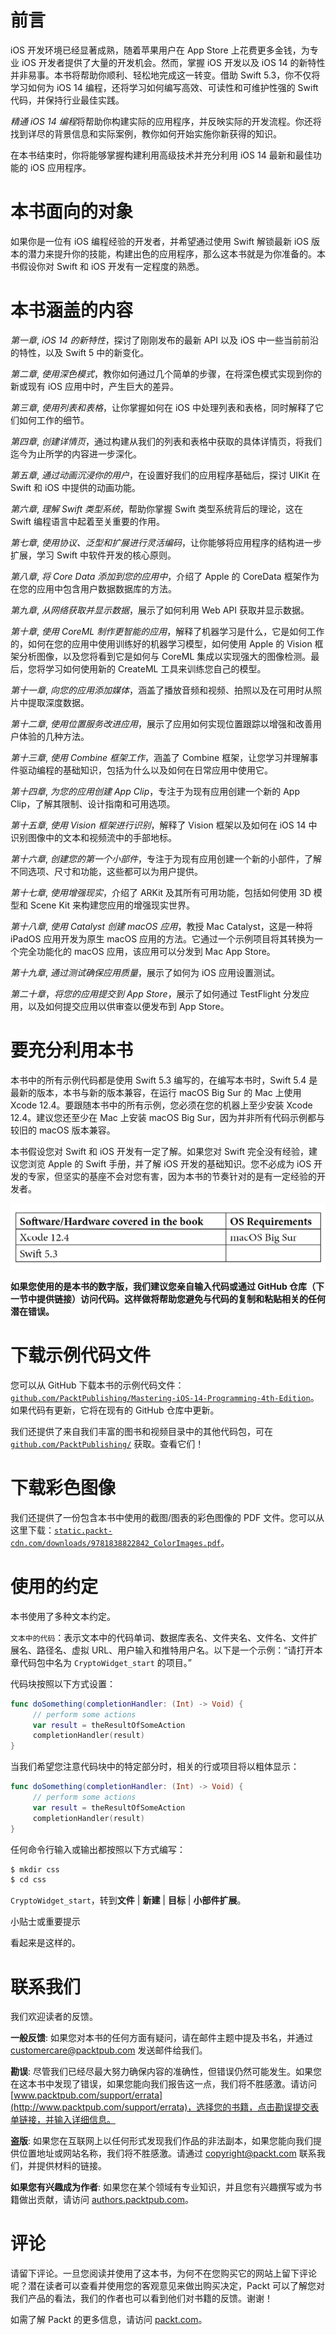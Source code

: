 # 前言

iOS 开发环境已经显著成熟，随着苹果用户在 App Store 上花费更多金钱，为专业 iOS 开发者提供了大量的开发机会。然而，掌握 iOS 开发以及 iOS 14 的新特性并非易事。本书将帮助你顺利、轻松地完成这一转变。借助 Swift 5.3，你不仅将学习如何为 iOS 14 编程，还将学习如何编写高效、可读性和可维护性强的 Swift 代码，并保持行业最佳实践。

*精通 iOS 14 编程*将帮助你构建实际的应用程序，并反映实际的开发流程。你还将找到详尽的背景信息和实际案例，教你如何开始实施你新获得的知识。

在本书结束时，你将能够掌握构建利用高级技术并充分利用 iOS 14 最新和最佳功能的 iOS 应用程序。

# 本书面向的对象

如果你是一位有 iOS 编程经验的开发者，并希望通过使用 Swift 解锁最新 iOS 版本的潜力来提升你的技能，构建出色的应用程序，那么这本书就是为你准备的。本书假设你对 Swift 和 iOS 开发有一定程度的熟悉。

# 本书涵盖的内容

*第一章*, *iOS 14 的新特性*，探讨了刚刚发布的最新 API 以及 iOS 中一些当前前沿的特性，以及 Swift 5 中的新变化。

*第二章*, *使用深色模式*，教你如何通过几个简单的步骤，在将深色模式实现到你的新或现有 iOS 应用中时，产生巨大的差异。

*第三章*, *使用列表和表格*，让你掌握如何在 iOS 中处理列表和表格，同时解释了它们如何工作的细节。

*第四章*, *创建详情页*，通过构建从我们的列表和表格中获取的具体详情页，将我们迄今为止所学的内容进一步深化。

*第五章*, *通过动画沉浸你的用户*，在设置好我们的应用程序基础后，探讨 UIKit 在 Swift 和 iOS 中提供的动画功能。

*第六章*, *理解 Swift 类型系统*，帮助你掌握 Swift 类型系统背后的理论，这在 Swift 编程语言中起着至关重要的作用。

*第七章*, *使用协议、泛型和扩展进行灵活编码*，让你能够将应用程序的结构进一步扩展，学习 Swift 中软件开发的核心原则。

*第八章*, *将 Core Data 添加到您的应用中*，介绍了 Apple 的 CoreData 框架作为在您的应用中包含用户数据数据库的方法。

*第九章*, *从网络获取并显示数据*，展示了如何利用 Web API 获取并显示数据。

*第十章*, *使用 CoreML 制作更智能的应用*，解释了机器学习是什么，它是如何工作的，如何在您的应用中使用训练好的机器学习模型，如何使用 Apple 的 Vision 框架分析图像，以及您将看到它是如何与 CoreML 集成以实现强大的图像检测。最后，您将学习如何使用新的 CreateML 工具来训练您自己的模型。

*第十一章*, *向您的应用添加媒体*，涵盖了播放音频和视频、拍照以及在可用时从照片中提取深度数据。

*第十二章*, *使用位置服务改进应用*，展示了应用如何实现位置跟踪以增强和改善用户体验的几种方法。

*第十三章*, *使用 Combine 框架工作*，涵盖了 Combine 框架，让您学习并理解事件驱动编程的基础知识，包括为什么以及如何在日常应用中使用它。

*第十四章*, *为您的应用创建 App Clip*，专注于为现有应用创建一个新的 App Clip，了解其限制、设计指南和可用选项。

*第十五章*, *使用 Vision 框架进行识别*，解释了 Vision 框架以及如何在 iOS 14 中识别图像中的文本和视频流中的手部地标。

*第十六章*, *创建您的第一个小部件*，专注于为现有应用创建一个新的小部件，了解不同选项、尺寸和功能，这些都可以为用户提供。

*第十七章*, *使用增强现实*，介绍了 ARKit 及其所有可用功能，包括如何使用 3D 模型和 Scene Kit 来构建您应用的增强现实世界。

*第十八章*, *使用 Catalyst 创建 macOS 应用*，教授 Mac Catalyst，这是一种将 iPadOS 应用开发为原生 macOS 应用的方法。它通过一个示例项目将其转换为一个完全功能化的 macOS 应用，该应用可以分发到 Mac App Store。

*第十九章*, *通过测试确保应用质量*，展示了如何为 iOS 应用设置测试。

*第二十章*，*将您的应用提交到 App Store*，展示了如何通过 TestFlight 分发应用，以及如何提交应用以供审查以便发布到 App Store。

# 要充分利用本书

本书中的所有示例代码都是使用 Swift 5.3 编写的，在编写本书时，Swift 5.4 是最新的版本，本书与新的版本兼容，在运行 macOS Big Sur 的 Mac 上使用 Xcode 12.4。要跟随本书中的所有示例，您必须在您的机器上至少安装 Xcode 12.4。建议您还至少在 Mac 上安装 macOS Big Sur，因为并非所有代码示例都与较旧的 macOS 版本兼容。

本书假设您对 Swift 和 iOS 开发有一定了解。如果您对 Swift 完全没有经验，建议您浏览 Apple 的 Swift 手册，并了解 iOS 开发的基础知识。您不必成为 iOS 开发的专家，但坚实的基座不会对您有害，因为本书的节奏针对的是有一定经验的开发者。

![](img/Preface_-_Table.png)

**如果您使用的是本书的数字版，我们建议您亲自输入代码或通过 GitHub 仓库（下一节中提供链接）访问代码。这样做将帮助您避免与代码的复制和粘贴相关的任何潜在错误。**

# 下载示例代码文件

您可以从 GitHub 下载本书的示例代码文件：[`github.com/PacktPublishing/Mastering-iOS-14-Programming-4th-Edition`](https://github.com/PacktPublishing/Mastering-iOS-14-Programming-4th-Edition)。如果代码有更新，它将在现有的 GitHub 仓库中更新。

我们还提供了来自我们丰富的图书和视频目录中的其他代码包，可在 [`github.com/PacktPublishing/`](https://github.com/PacktPublishing/) 获取。查看它们！

# 下载彩色图像

我们还提供了一份包含本书中使用的截图/图表的彩色图像的 PDF 文件。您可以从这里下载：[`static.packt-cdn.com/downloads/9781838822842_ColorImages.pdf`](https://static.packt-cdn.com/downloads/9781838822842_ColorImages.pdf)。

# 使用的约定

本书使用了多种文本约定。

`文本中的代码`：表示文本中的代码单词、数据库表名、文件夹名、文件名、文件扩展名、路径名、虚拟 URL、用户输入和推特用户名。以下是一个示例：“请打开本章代码包中名为 `CryptoWidget_start` 的项目。”

代码块按照以下方式设置：

```swift
func doSomething(completionHandler: (Int) -> Void) {
     // perform some actions
     var result = theResultOfSomeAction
     completionHandler(result)
} 
```

当我们希望您注意代码块中的特定部分时，相关的行或项目将以粗体显示：

```swift
func doSomething(completionHandler: (Int) -> Void) {
     // perform some actions
     var result = theResultOfSomeAction
     completionHandler(result)
} 
```

任何命令行输入或输出都按照以下方式编写：

```swift
$ mkdir css
$ cd css
```

`CryptoWidget_start`，转到**文件** | **新建** | **目标** | **小部件扩展**。

小贴士或重要提示

看起来是这样的。

# 联系我们

我们欢迎读者的反馈。

**一般反馈**: 如果您对本书的任何方面有疑问，请在邮件主题中提及书名，并通过 customercare@packtpub.com 发送邮件给我们。

**勘误**: 尽管我们已经尽最大努力确保内容的准确性，但错误仍然可能发生。如果您在这本书中发现了错误，如果您能向我们报告这一点，我们将不胜感激。请访问 [www.packtpub.com/support/errata](http://www.packtpub.com/support/errata)，选择您的书籍，点击勘误提交表单链接，并输入详细信息。

**盗版**: 如果您在互联网上以任何形式发现我们作品的非法副本，如果您能向我们提供位置地址或网站名称，我们将不胜感激。请通过 copyright@packt.com 联系我们，并提供材料的链接。

**如果您有兴趣成为作者**: 如果您在某个领域有专业知识，并且您有兴趣撰写或为书籍做出贡献，请访问 [authors.packtpub.com](http://authors.packtpub.com)。

# 评论

请留下评论。一旦您阅读并使用了这本书，为何不在您购买它的网站上留下评论呢？潜在读者可以查看并使用您的客观意见来做出购买决定，Packt 可以了解您对我们产品的看法，我们的作者也可以看到他们对书籍的反馈。谢谢！

如需了解 Packt 的更多信息，请访问 [packt.com](http://packt.com)。
